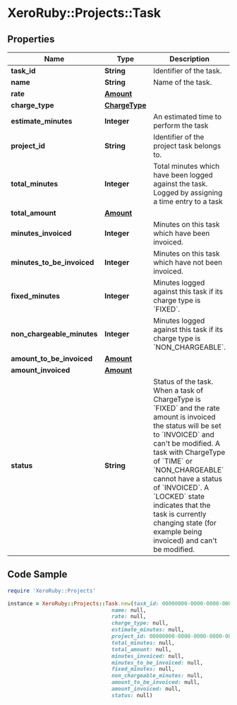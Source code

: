# XeroRuby::Projects::Task

## Properties

Name | Type | Description | Notes
------------ | ------------- | ------------- | -------------
**task_id** | **String** | Identifier of the task. | [optional] 
**name** | **String** | Name of the task. | [optional] 
**rate** | [**Amount**](Amount.md) |  | [optional] 
**charge_type** | [**ChargeType**](ChargeType.md) |  | [optional] 
**estimate_minutes** | **Integer** | An estimated time to perform the task | [optional] 
**project_id** | **String** | Identifier of the project task belongs to. | [optional] 
**total_minutes** | **Integer** | Total minutes which have been logged against the task. Logged by assigning a time entry to a task | [optional] 
**total_amount** | [**Amount**](Amount.md) |  | [optional] 
**minutes_invoiced** | **Integer** | Minutes on this task which have been invoiced. | [optional] 
**minutes_to_be_invoiced** | **Integer** | Minutes on this task which have not been invoiced. | [optional] 
**fixed_minutes** | **Integer** | Minutes logged against this task if its charge type is &#x60;FIXED&#x60;. | [optional] 
**non_chargeable_minutes** | **Integer** | Minutes logged against this task if its charge type is &#x60;NON_CHARGEABLE&#x60;. | [optional] 
**amount_to_be_invoiced** | [**Amount**](Amount.md) |  | [optional] 
**amount_invoiced** | [**Amount**](Amount.md) |  | [optional] 
**status** | **String** | Status of the task. When a task of ChargeType is &#x60;FIXED&#x60; and the rate amount is invoiced the status will be set to &#x60;INVOICED&#x60; and can&#39;t be modified. A task with ChargeType of &#x60;TIME&#x60; or &#x60;NON_CHARGEABLE&#x60; cannot have a status of &#x60;INVOICED&#x60;. A &#x60;LOCKED&#x60; state indicates that the task is currently changing state (for example being invoiced) and can&#39;t be modified. | [optional] 

## Code Sample

```ruby
require 'XeroRuby::Projects'

instance = XeroRuby::Projects::Task.new(task_id: 00000000-0000-0000-0000-000000000000,
                                 name: null,
                                 rate: null,
                                 charge_type: null,
                                 estimate_minutes: null,
                                 project_id: 00000000-0000-0000-0000-000000000000,
                                 total_minutes: null,
                                 total_amount: null,
                                 minutes_invoiced: null,
                                 minutes_to_be_invoiced: null,
                                 fixed_minutes: null,
                                 non_chargeable_minutes: null,
                                 amount_to_be_invoiced: null,
                                 amount_invoiced: null,
                                 status: null)
```


